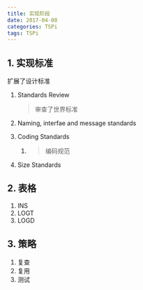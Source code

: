```yaml
---
title: 实现阶段
date: 2017-04-08
categories: TSPi
tags: TSPi
---
```


## 1. 实现标准

扩展了设计标准

1. Standards Review

    > 审查了世界标准
2. Naming, interfae and message standards

3. Coding Standards

    1. > 编码规范
4. Size Standards

## 2.  表格

1. INS
2. LOGT
3. LOGD

## 3. 策略

1. 复查
2. 复用
3. 测试
